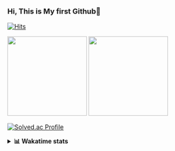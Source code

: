### Hi, This is My first Github👋
[![Hits](https://hits.seeyoufarm.com/api/count/incr/badge.svg?url=https%3A%2F%2Fgithub.com%2FJonghyun-Park1027&count_bg=%2379C83D&title_bg=%23555555&icon=&icon_color=%23E7E7E7&title=hits&edge_flat=false)](https://hits.seeyoufarm.com)
<br>


<p>
  <img height="180em" src="https://github-readme-stats-eight-rho-29.vercel.app/api?username=Jonghyun-Park1027&show_icons=true&include_all_commits=true&bg_color=30,e96443,904e95&title_color=fff&text_color=fff">
  <img height="180em" src="https://github-readme-stats-eight-rho-29.vercel.app/api/top-langs/?username=Jonghyun-Park1027&layout=compact&bg_color=30,e96443,904e95&title_color=fff&text_color=fff">


[![Solved.ac Profile](http://mazassumnida.wtf/api/v2/generate_badge?boj=ppjjhh1027)](https://solved.ac/ppjjhh1027/)

</p>
<details>
<summary><b>📊 Wakatime stats</b><br></summary>
<div>
<hr/>



<!--START_SECTION:waka-->
![Code Time](http://img.shields.io/badge/Code%20Time-1%2C090%20hrs%2015%20mins-blue)

![Profile Views](http://img.shields.io/badge/Profile%20Views-0-blue)

**🐱 My GitHub Data** 

> 📦 122.3 kB Used in GitHub's Storage 
 > 
> 🚫 Not Opted to Hire
 > 
> 📜 11 Public Repositories 
 > 
> 🔑 7 Private Repositories 
 > 
**I'm an Early 🐤** 

```text
🌞 Morning                60 commits          █████░░░░░░░░░░░░░░░░░░░░   19.42 % 
🌆 Daytime                155 commits         █████████████░░░░░░░░░░░░   50.16 % 
🌃 Evening                81 commits          ███████░░░░░░░░░░░░░░░░░░   26.21 % 
🌙 Night                  13 commits          █░░░░░░░░░░░░░░░░░░░░░░░░   04.21 % 
```
📅 **I'm Most Productive on Friday** 

```text
Monday                   50 commits          ████░░░░░░░░░░░░░░░░░░░░░   16.18 % 
Tuesday                  43 commits          ███░░░░░░░░░░░░░░░░░░░░░░   13.92 % 
Wednesday                24 commits          ██░░░░░░░░░░░░░░░░░░░░░░░   07.77 % 
Thursday                 34 commits          ███░░░░░░░░░░░░░░░░░░░░░░   11.00 % 
Friday                   68 commits          ██████░░░░░░░░░░░░░░░░░░░   22.01 % 
Saturday                 37 commits          ███░░░░░░░░░░░░░░░░░░░░░░   11.97 % 
Sunday                   53 commits          ████░░░░░░░░░░░░░░░░░░░░░   17.15 % 
```


📊 **This Week I Spent My Time On** 

```text
🕑︎ Time Zone: Asia/Seoul

💬 Programming Languages: 
TypeScript               40 hrs 11 mins      ████████████████████████░   94.24 % 
Markdown                 1 hr 12 mins        █░░░░░░░░░░░░░░░░░░░░░░░░   02.84 % 
Python                   34 mins             ░░░░░░░░░░░░░░░░░░░░░░░░░   01.33 % 
JSON                     21 mins             ░░░░░░░░░░░░░░░░░░░░░░░░░   00.85 % 
CSS                      7 mins              ░░░░░░░░░░░░░░░░░░░░░░░░░   00.28 % 

🔥 Editors: 
Cursor                   42 hrs 36 mins      █████████████████████████   99.92 % 
PyCharm                  2 mins              ░░░░░░░░░░░░░░░░░░░░░░░░░   00.08 % 

🐱‍💻 Projects: 
manseryuk_v1.3.0         41 hrs 18 mins      ████████████████████████░   96.85 % 
nomad_task               23 mins             ░░░░░░░░░░░░░░░░░░░░░░░░░   00.93 % 
day2                     19 mins             ░░░░░░░░░░░░░░░░░░░░░░░░░   00.77 % 
data_and_question        16 mins             ░░░░░░░░░░░░░░░░░░░░░░░░░   00.63 % 
wemake                   15 mins             ░░░░░░░░░░░░░░░░░░░░░░░░░   00.59 % 

💻 Operating System: 
Mac                      42 hrs 13 mins      █████████████████████████   99.00 % 
Windows                  25 mins             ░░░░░░░░░░░░░░░░░░░░░░░░░   01.00 % 
```

**I Mostly Code in Jupyter Notebook** 

```text
Jupyter Notebook         8 repos             ██████████████░░░░░░░░░░░   57.14 % 
C++                      3 repos             █████░░░░░░░░░░░░░░░░░░░░   21.43 % 
TypeScript               1 repo              ██░░░░░░░░░░░░░░░░░░░░░░░   07.14 % 
Dart                     1 repo              ██░░░░░░░░░░░░░░░░░░░░░░░   07.14 % 
Python                   1 repo              ██░░░░░░░░░░░░░░░░░░░░░░░   07.14 % 
```




 Last Updated on 28/08/2025 18:46:16 UTC
<!--END_SECTION:waka-->
</details>



